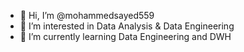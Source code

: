 - 👋 Hi, I’m @mohammedsayed559
- 👀 I’m interested in Data Analysis & Data Engineering 
- 🌱 I’m currently learning Data Engineering and DWH

<!---
mohammedsayed559/mohammedsayed559 is a ✨ special ✨ repository because its `README.md` (this file) appears on your GitHub profile.
You can click the Preview link to take a look at your changes.
--->
